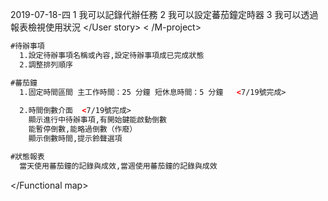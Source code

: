 2019-07-18-四
<M-project>
    <User story>
      1 我可以記錄代辦任務
      2 我可以設定蕃茄鐘定時器
      3 我可以透過報表檢視使用狀況
    </User story>
< /M-project>
<M-work>
  <Functional map>

```html
#待辦事項
  1.設定待辦事項名稱或內容,設定待辦事項成已完成狀態
  2.調整排列順序

#蕃茄鐘
  1.固定時間區間 主工作時間：25 分鐘 短休息時間：5 分鐘   <7/19號完成>
  
  2.時間倒數介面  <7/19號完成>
    顯示進行中待辦事項,有開始鍵能啟動倒數
    能暫停倒數,能略過倒數（作廢）
    顯示倒數時間,提示鈴聲選項

#狀態報表
  當天使用蕃茄鐘的記錄與成效,當週使用蕃茄鐘的記錄與成效 　
```
  </Functional map>
</M-work>
